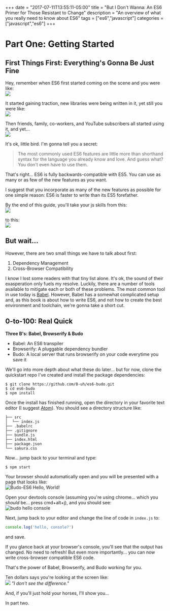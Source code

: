 +++
date = "2017-07-11T13:55:11-05:00"
title = "But I Don't Wanna: An ES6 Primer for Those Resistant to Change"
description = "An overview of what you really need to know about ES6"
tags = ["es6","javascript"]
categories = ["javascript","es6"]
+++

# Part One: Getting Started
## First Things First: Everything's Gonna Be Just Fine
Hey, remember when ES6 first started coming on the scene and you were like:  
![](https://media.giphy.com/media/l0ExpNqEegk5eVW2A/giphy.gif)

It started gaining traction, new libraries were being written in it, yet still you were like:  
![](https://media.giphy.com/media/xUA7aQKbl8jk3htphS/giphy.gif)

Then friends, family, co-workers, and YouTube subscribers all started using it, and yet...  
![](https://media.giphy.com/media/3o84U1BGsvE134xA9G/giphy.gif)

It's ok, little bird. I'm gonna tell you a secret:

> The most commonly used ES6 features are little more than shorthand syntax for the language you already know and love. And guess what? You don't even have to use them.

That's right... ES6 is fully backwards-compatible with ES5. You can use as many or as few of the new features as you want.

I suggest that you incorporate as many of the new features as possible for one simple reason: ES6 is faster to write than its ES5 forefather.

By the end of this guide, you'll take your js skills from this:  
![](https://media.giphy.com/media/llKJGxQ1ESmac/giphy.gif)  

to this:  
![](https://media.giphy.com/media/fQZX2aoRC1Tqw/giphy.gif)

## But wait...
However, there are two small things we have to talk about first:  

1. Dependency Management
2. Cross-Browser Compatibility

I know I lost some readers with that tiny list alone. It's ok, the sound of their exasperation only fuels my resolve. Luckily, there are a number of tools available to mitigate each or both of these problems. The most common tool in use today is [Babel](https://babeljs.io/). However, Babel has a somewhat complicated setup and, as this book is about how to write ES6, and not how to create the best environment and toolchain, we're gonna take a short cut.

## 0-to-100: Real Quick
**Three B's: Babel, Browserify & Budo**  

* Babel: An ES6 transpiler
* Browserify: A pluggable dependency bundler
* Budo: A local server that runs browserify on your code everytime you save it  

We'll go into more depth about what these do later... but for now, clone the quickstart repo I've created and install the package dependencies:

```language-bash
$ git clone https://github.com/8-uh/es6-budo.git
$ cd es6-budo
$ npm install
```

Once the install has finished running, open the directory in your favorite text editor (I suggest [Atom](http://atom.io)). You should see a directory structure like:  
```
├── src
│  └── index.js
├── .babelrc
├── .gitignore
├── bundle.js
├── index.html
├── package.json
└── sakura.css
```

Now... jump back to your terminal and type:

```language-bash
$ npm start
```

Your browser should automatically open and you will be presented with a page that looks like:  
![Budo-ES6 Hello, World!](../../img/budo-hello-world.png)

Open your devtools console (assuming you're using chrome... which you _should_ be... press <key>cmd+alt+j</key>), and you should see:  
![budo hello console](../../img/budo-hello-console.png)

Next, jump back to your editor and change the line of code in `index.js` to:  
```js
console.log('hello, console?')
```
and save.

If you glance back at your browser's console, you'll see that the output has changed. No need to refresh! But even more importantly... you can now write cross-browser compatible ES6 code.

That's the power of Babel, Browserify, and Budo working for you.

Ten dollars says you're looking at the screen like:  
![](https://media.giphy.com/media/Hj9FQuZZIBiXS/giphy.gif)
*"I don't see the difference."*

And, if you'll just hold your horses, I'll show you...  

In part two.
